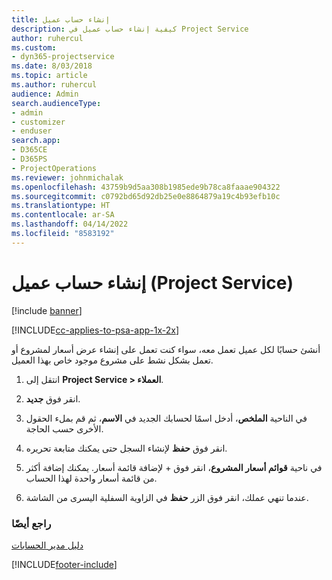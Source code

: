 ```yaml
---
title: إنشاء حساب عميل
description: كيفية إنشاء حساب عميل في Project Service
author: ruhercul
ms.custom:
- dyn365-projectservice
ms.date: 8/03/2018
ms.topic: article
ms.author: ruhercul
audience: Admin
search.audienceType:
- admin
- customizer
- enduser
search.app:
- D365CE
- D365PS
- ProjectOperations
ms.reviewer: johnmichalak
ms.openlocfilehash: 43759b9d5aa308b1985ede9b78ca8faaae904322
ms.sourcegitcommit: c0792bd65d92db25e0e8864879a19c4b93efb10c
ms.translationtype: HT
ms.contentlocale: ar-SA
ms.lasthandoff: 04/14/2022
ms.locfileid: "8583192"
---
```

# <a name="create-a-customer-account-project-service"></a>إنشاء حساب عميل (Project Service)

[!include [banner](../includes/psa-now-project-operations.md)]

[!INCLUDE[cc-applies-to-psa-app-1x-2x](../includes/cc-applies-to-psa-app-1x-2x.md)]

أنشئ حسابًا لكل عميل تعمل معه، سواء كنت تعمل على إنشاء عرض أسعار لمشروع أو تعمل بشكل نشط على مشروع موجود خاص بهذا العميل.  
  
1.  انتقل إلى **Project Service > العملاء‬**.  
  
2.  انقر فوق **جديد**.  
  
3.  في الناحية **الملخص‬**، أدخل اسمًا لحسابك الجديد في **الاسم**، ثم قم بملء الحقول الأخرى حسب الحاجة.  
  
4.  انقر فوق **حفظ** لإنشاء السجل حتى يمكنك متابعة تحريره.  
  
5.  في ناحية **قوائم أسعار المشروع**، انقر فوق + لإضافة قائمة أسعار. يمكنك إضافة أكثر من قائمة أسعار واحدة لهذا الحساب.  
  
6.  عندما تنهي عملك، انقر فوق الزر **حفظ** في الزاوية السفلية اليسرى من الشاشة.  
  
### <a name="see-also"></a>راجع أيضًا  
 [دليل مدير الحسابات](../psa/account-manager-guide.md)


[!INCLUDE[footer-include](../includes/footer-banner.md)]

